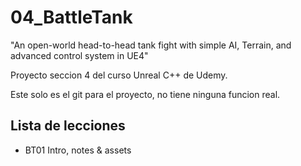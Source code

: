 # 04_BattleTank
"An open-world head-to-head tank fight with simple AI, Terrain, and advanced control system in UE4"

Proyecto seccion 4 del curso Unreal C++ de Udemy.

Este solo es el git para el proyecto, no tiene ninguna funcion real.

## Lista de lecciones
* BT01 Intro, notes & assets
